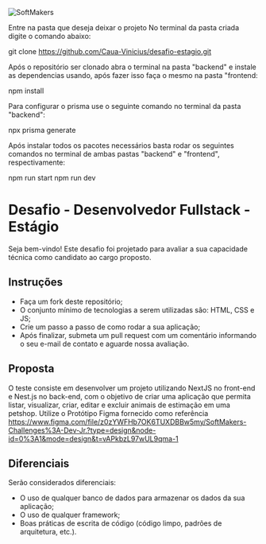  ![SoftMakers](https://www.softmakers.com.br/assets/img/logotipo14xxhdpi.png)

 Entre na pasta que deseja deixar o projeto
 No terminal da pasta criada digite o comando abaixo:

git clone https://github.com/Caua-Vinicius/desafio-estagio.git

Após o repositório ser clonado abra o terminal na pasta "backend" e instale as dependencias usando, após fazer isso faça o mesmo na pasta "frontend:

npm install

Para configurar o prisma use o seguinte comando no terminal da pasta  "backend":

npx prisma generate

Após instalar todos os pacotes necessários basta rodar os seguintes comandos no terminal de ambas pastas "backend" e "frontend", respectivamente:

npm run start
npm run dev






# Desafio - Desenvolvedor Fullstack - Estágio
Seja bem-vindo! Este desafio foi projetado para avaliar a sua capacidade técnica como candidato ao cargo proposto.

## Instruções
- Faça um fork deste repositório;
- O conjunto mínimo de tecnologias a serem utilizadas são: HTML, CSS e JS;
- Crie um passo a passo de como rodar a sua aplicação;
- Após finalizar, submeta um pull request com um comentário informando o seu e-mail de contato e aguarde nossa avaliação.

## Proposta
O teste consiste em desenvolver um projeto utilizando NextJS no front-end e Nest.js no back-end, com o objetivo de criar uma aplicação que permita listar, visualizar, criar, editar e excluir animais de estimação em uma petshop. Utilize o Protótipo Figma fornecido como referência https://www.figma.com/file/z0zYWFHb7OK6TUXDBBw5my/SoftMakers-Challenges%3A-Dev-Jr.?type=design&node-id=0%3A1&mode=design&t=vAPkbzL97wUL9qma-1

## Diferenciais
Serão considerados diferenciais:

- O uso de qualquer banco de dados para armazenar os dados da sua aplicação;
- O uso de qualquer framework;
- Boas práticas de escrita de código (código limpo, padrões de arquitetura, etc.).
